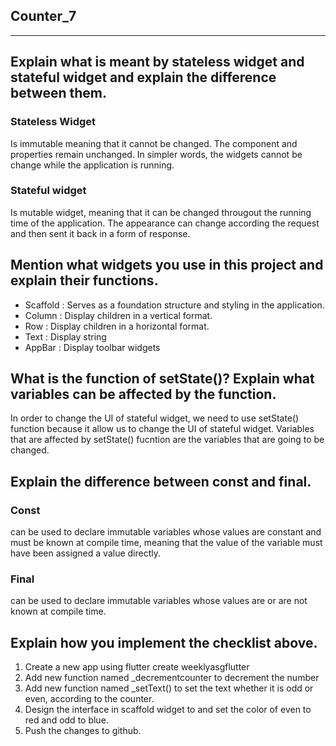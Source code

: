 ## Counter_7
------------------------------------------------------------------------------------------------------------------
##  Explain what is meant by stateless widget and stateful widget and explain the difference between them.
### Stateless Widget
Is immutable meaning that it cannot be changed. The component and properties remain unchanged. In simpler words, the widgets cannot be change while the application is running.
### Stateful widget
Is mutable widget, meaning that it can be changed througout the running time of the application. The appearance can change according the request and then sent it back in a form of response.

## Mention what widgets you use in this project and explain their functions.
- Scaffold : Serves as a foundation structure and styling in the application.
- Column : Display children in a vertical format.
- Row : Display children in a horizontal format.
- Text : Display string
- AppBar : Display toolbar widgets

## What is the function of setState()? Explain what variables can be affected by the function.
In order to change the UI of stateful widget, we need to use setState() function because it allow us to change the UI of stateful widget. Variables that are affected by setState() fucntion are the variables that are going to be changed.

## Explain the difference between const and final.
### Const
can be used to declare immutable variables whose values are constant and must be known at compile time, meaning that the value of the variable must have been assigned a value directly.
### Final
can be used to declare immutable variables whose values are or are not known at compile time.

## Explain how you implement the checklist above.
1. Create a new app using flutter create weeklyasgflutter
2. Add new function named _decrementcounter to decrement the number
3. Add new function named _setText() to set the text whether it is odd or even, according to the counter.
4. Design the interface in scaffold widget to and set the color of even to red and odd to blue.
5. Push the changes to github.
